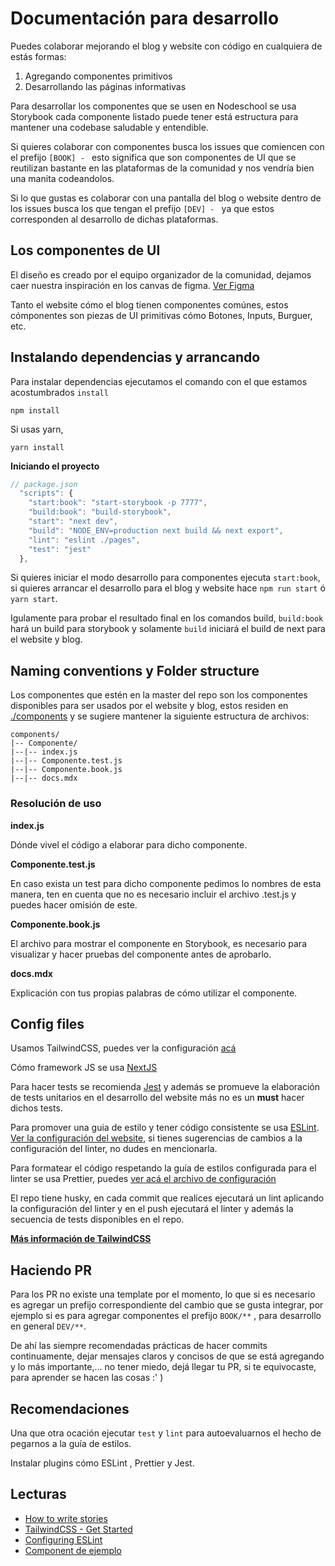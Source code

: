 # Documentación para desarrollo

Puedes colaborar mejorando el blog y website con código en cualquiera de estás formas:

1. Agregando componentes primitivos
2. Desarrollando las páginas informativas

Para desarrollar los componentes que se usen en Nodeschool se usa Storybook cada componente listado puede tener está estructura para mantener una codebase saludable y entendible.

Si quieres colaborar con componentes busca los issues que comiencen con el prefijo `[BOOK] - ` esto significa que son componentes de UI que se reutilizan bastante en las plataformas de la comunidad y nos vendría bien una manita codeandolos.

Si lo que gustas es colaborar con una pantalla del blog o website dentro de los issues busca los que tengan el prefijo `[DEV] - ` ya que estos corresponden al desarrollo de dichas plataformas.

## Los componentes de UI

El diseño es creado por el equipo organizador de la comunidad, dejamos caer nuestra inspiración en los canvas de figma. [Ver Figma](https://www.figma.com/file/0OwX2E9ex58fR1m0zEqRIR/NodeSchool-SM?node-id=891%3A6)

Tanto el website cómo el blog tienen componentes comúnes, estos cómponentes son piezas de UI primitivas cómo Botones, Inputs, Burguer, etc.

## Instalando dependencias y arrancando

Para instalar dependencias ejecutamos el comando con el que estamos acostumbrados `install`

```
npm install
```

Si usas yarn,

```
yarn install
```

**Iniciando el proyecto**

```js
// package.json
  "scripts": {
    "start:book": "start-storybook -p 7777",
    "build:book": "build-storybook",
    "start": "next dev",
    "build": "NODE_ENV=production next build && next export",
    "lint": "eslint ./pages",
    "test": "jest"
  },
```

Si quieres iniciar el modo desarrollo para componentes ejecuta `start:book`, si quieres arrancar el desarrollo para el blog y website hace `npm run start` ó `yarn start`.

Igulamente para probar el resultado final en los comandos build, `build:book` hará un build para storybook y solamente `build` iniciará el build de next para el website y blog.

## Naming conventions y Folder structure

Los componentes que estén en la master del repo son los componentes disponibles para ser usados por el website y blog, estos residen en [./components](https://github.com/nodeschoolsm/website/tree/master/components) y se sugiere mantener la siguiente estructura de archivos:

```
components/
|-- Componente/
|--|-- index.js
|--|-- Componente.test.js
|--|-- Componente.book.js
|--|-- docs.mdx
```

### Resolución de uso

**index.js**

Dónde vivel el código a elaborar para dicho componente.

**Componente.test.js**

En caso exista un test para dicho componente pedimos lo nombres de esta manera, ten en cuenta que no es necesario incluir el archivo .test.js y puedes hacer omisión de este.

**Componente.book.js**

El archivo para mostrar el componente en Storybook, es necesario para visualizar y hacer pruebas del componente antes de aprobarlo.

**docs.mdx**

Explicación con tus propias palabras de cómo utilizar el componente.

## Config files

Usamos TailwindCSS, puedes ver la configuración [acá](https://github.com/nodeschoolsm/website/blob/master/tailwind.config.js)

Cómo framework JS se usa [NextJS](https://nextjs.org/)

Para hacer tests se recomienda [Jest](https://jestjs.io/) y además se promueve la elaboración de tests unitarios en el desarrollo del website más no es un **must** hacer dichos tests.

Para promover una guia de estilo y tener código consistente se usa [ESLint](https://eslint.org/). [Ver la configuración del website](https://github.com/nodeschoolsm/website/blob/master/.eslintrc.js), si tienes sugerencias de cambios a la configuración del linter, no dudes en mencionarla.

Para formatear el código respetando la guía de estilos configurada para el linter se usa Prettier, puedes [ver acá el archivo de configuración](https://github.com/nodeschoolsm/website/blob/master/.prettierrc)

El repo tiene husky, en cada commit que realices ejecutará un lint aplicando la configuración del linter y en el push ejecutará el linter y además la secuencia de tests disponibles en el repo.

**[Más información de TailwindCSS](https://github.com/nodeschoolsm/website/blob/master/docs/TailwindCSS.md)**

## Haciendo PR

Para los PR no existe una template por el momento, lo que si es necesario es agregar un prefijo correspondiente del cambio que se gusta integrar, por ejemplo si es para agregar componentes el prefijo `BOOK/**` , para desarrollo en general `DEV/**`.

De ahí las siempre recomendadas prácticas de hacer commits continuamente, dejar mensajes claros y concisos de que se está agregando y lo más importante,... no tener miedo, dejá llegar tu PR, si te equivocaste, para aprender se hacen las cosas :' )

## Recomendaciones

Una que otra ocación ejecutar `test` y `lint` para autoevaluarnos el hecho de pegarnos a la guía de estilos.

Instalar plugins cómo ESLint , Prettier y Jest.

## Lecturas

- [How to write stories](https://storybook.js.org/docs/react/writing-stories/introduction)
- [TailwindCSS - Get Started](https://tailwindcss.com/docs/installation)
- [Configuring ESLint](https://eslint.org/docs/2.13.1/user-guide/configuring)
- [Component de ejemplo](https://github.com/nodeschoolsm/website/tree/master/components/ExampleComponent)
